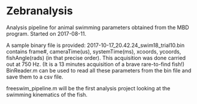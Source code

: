 # Zebranalysis

Analysis pipeline for animal swimming parameters obtained from the MBD program.
Started on 2017-08-11.

A sample binary file is provided: 2017-10-17_20.42.24_swim18_trial10.bin contains frame#, cameraTime(us), systemTime(ms), xcoords, ycoords, fishAngle(rads) (in that precise order). This acquisition was done carried out at 750 Hz. (It is a 13 minutes acquisition of a brave rare-to-find fish!)
BinReader.m can be used to read all these parameters from the bin file and save them to a csv file. 

freeswim_pipeline.m will be the first analysis project looking at the swimming kinematics of the fish.
